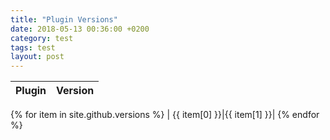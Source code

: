 ```yaml
---
title: "Plugin Versions"
date: 2018-05-13 00:36:00 +0200
category: test
tags: test
layout: post
---
```

| Plugin | Version |
|--------|---------|
{% for item in site.github.versions %}
| {{ item[0] }}|{{ item[1] }}|
  {% endfor %}
